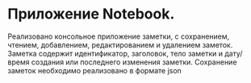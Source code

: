 # Приложение Notebook.
Реализовано консольное приложение заметки, с сохранением, чтением,
добавлением, редактированием и удалением заметок. Заметка содержит идентификатор, заголовок, тело заметки и дату/время создания или
последнего изменения заметки. Сохранение заметок необходимо реализовано в формате json 